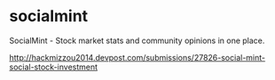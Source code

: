 # socialmint
SocialMint - Stock market stats and community opinions in one place.

http://hackmizzou2014.devpost.com/submissions/27826-social-mint-social-stock-investment